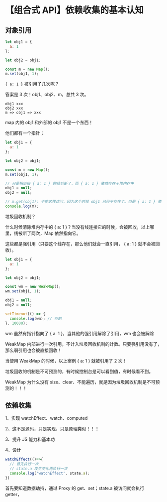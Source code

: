 # 【组合式 API】依赖收集的基本认知

## 对象引用

```js
let obj1 = {
  a: 1
};

let obj2 = obj1;

const m = new Map();
m.set(obj1, 1);
```

`{ a: 1 }` 被引用了几次呢？

答案是 3 次！obj1、obj2、m，总共 3 次。

```text
obj1 xxx
obj2 xxx
m => obj1 => xxx
```

map 内的 obj1 和外部的 obj1 不是一个东西！

他们都有一个指针；

```js
let obj1 = {
  a: 1
};

let obj2 = obj1;

const m = new Map();
m.set(obj1, 1);

// 只是把链接 { a: 1 } 的线剪断了，而 { a: 1 } 依然存在于堆内存中
obj1 = null;
obj2 = null;

// m.get(obj1); 不能这样访问，因为这个时候 obj1 已经不存在了。但是 { a: 1 } 依然是 m 的键名
console.log(m);
```

垃圾回收机制？

什么时候清除堆内存中的 { a: 1 }？当没有线连接它的时候，会被回收，以上哪里，线被断了两次，Map 依然指向它。

这些都是强引用（只要这个线存在，那么他们就会一直引用， { a: 1 } 就不会被回收）。

```js
let obj1 = {
  a: 1
};

let obj2 = obj1;

const wm = new WeakMap();
wm.set(obj1, 1);

obj1 = null;
obj2 = null;

setTimeout(() => {
  console.log(wm); // 空的
}, 10000);
```

wm 虽然有指针指向了 { a: 1 }，当其他的强引用解除了引用，wm 也会被解除

WeakMap 内部进行一次引用，不计入垃圾回收机制的计数。只要强引用没有了，那么弱引用也会被直接回收！

当使用 WeakMap 的时候，以上案例 { a: 1 } 就被引用了 2 次！

垃圾回收的机制是不可预测的，有时候控制台是可以看到值，有时候看不到。

WeakMap 为什么没有 size、clear、不能遍历，就是因为垃圾回收机制是不可预测的！！！

## 依赖收集

1、实现 watchEffect、watch、computed

2、这不是源码，只是实现，只是原理类似！！！

3、提升 JS 能力和基本功

4、设计

```js
watchEffect(()=>{
  // 首先执行一次
  // state.a 发生变化再执行一次
  console.log('watchEffect', state.a);
})
```

首先要知道数据劫持，通过 Proxy 的 get、set；state.a 被访问就会执行 getter，